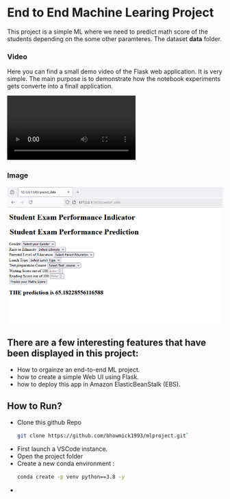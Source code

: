 # End to End Machine Learing Project

This project is a simple ML where we need to predict math score of the students depending on the some other paramteres.
The dataset **data** folder.

### Video
Here you can find a small demo video of the Flask web application. It is very simple. The main purpose is to demonstrate how the notebook experiments gets converte into a finall application.

![Demo_Flask_Video](demo_video/prediction_demo.mkv)

### Image
![Demo_Flask_Image](demo_image/flask_web_app.PNG)

## There are a few interesting features that have been displayed in this project:

- How to orgainze an end-to-end ML project.
- how to create a simple Web UI using Flask.
- how to deploy this app in Amazon ElasticBeanStalk (EBS).

## How to Run?

- Clone this github Repo
   ```sh 
   git clone https://github.com/bhowmick1993/mlproject.git`

- First launch a VSCode instance.
- Open the project folder
- Create a new conda environment :
    ```sh
    conda create -p venv python==3.8 -y


- 

